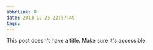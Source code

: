 ```yaml
---
abbrlink: 0
date: 2013-12-25 22:57:49
tags:
---
```


This post doesn't have a title. Make sure it's accessible.
